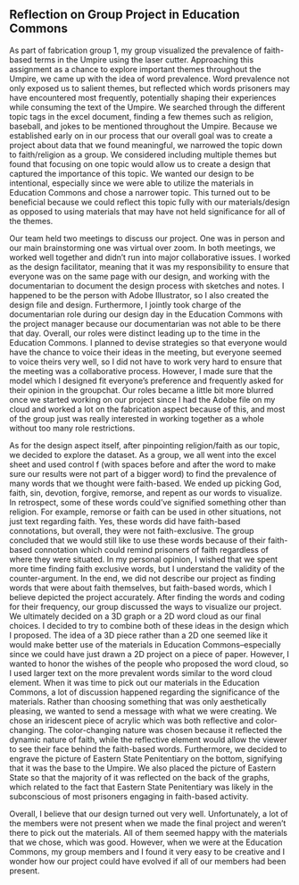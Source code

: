 <h2>Reflection on Group Project in Education Commons </h2>

As part of fabrication group 1, my group visualized the prevalence of faith-based terms in the Umpire using the laser cutter. Approaching this assignment as a chance to explore important themes throughout the Umpire, we came up with the idea of word prevalence. Word prevalence not only exposed us to salient themes, but reflected which words prisoners may have encountered most frequently, potentially shaping their experiences while consuming the text of the Umpire. We searched through the different topic tags in the excel document, finding a few themes such as religion, baseball, and jokes to be mentioned throughout the Umpire. Because we established early on in our process that our overall goal was to create a project about data that we found meaningful, we narrowed the topic down to faith/religion as a group. We considered including multiple themes but found that focusing on one topic would allow us to create a design that captured the importance of this topic. We wanted our design to be intentional, especially since we were able to utilize the materials in Education Commons and chose a narrower topic. This turned out to be beneficial because we could reflect this topic fully with our materials/design as opposed to using materials that may have not held significance for all of the themes.

<p>Our team held two meetings to discuss our project. One was in person and our main brainstorming one was virtual over zoom. In both meetings, we worked well together and didn’t run into major collaborative issues. I worked as the design facilitator, meaning that it was my responsibility to ensure that everyone was on the same page with our design, and working with the documentarian to document the design process with sketches and notes. I happened to be the person with Adobe Illustrator, so I also created the design file and design. Furthermore, I jointly took charge of the documentarian role during our design day in the Education Commons with the project manager because our documentarian was not able to be there that day. Overall, our roles were distinct leading up to the time in the Education Commons. I planned to devise strategies so that everyone would have the chance to voice their ideas in the meeting, but everyone seemed to voice theirs very well, so I did not have to work very hard to ensure that the meeting was a collaborative process. However, I made sure that the model which I designed fit everyone’s preference and frequently asked for their opinion in the groupchat. Our roles became a little bit more blurred once we started working on our project since I had the Adobe file on my cloud and worked a lot on the fabrication aspect because of this, and most of the group just was really interested in working together as a whole without too many role restrictions. </p>
<p>As for the design aspect itself, after pinpointing religion/faith as our topic, we decided to explore the dataset. As a group, we all went into the excel sheet and used control f (with spaces before and after the word to make sure our results were not part of a bigger word) to find the prevalence of many words that we thought were faith-based. We ended up picking God, faith, sin, devotion, forgive, remorse, and repent as our words to visualize. In retrospect, some of these words could’ve signified something other than religion. For example, remorse or faith can be used in other situations, not just text regarding faith. Yes, these words did have faith-based connotations, but overall, they were not faith-exclusive. The group concluded that we would still like to use these words because of their faith-based connotation which could remind prisoners of faith regardless of where they were situated. In my personal opinion, I wished that we spent more time finding faith exclusive words, but I understand the validity of the counter-argument. In the end, we did not describe our project as finding words that were about faith themselves, but faith-based words, which I believe depicted the project accurately. After finding the words and coding for their frequency, our group discussed the ways to visualize our project. We ultimately decided on a 3D graph or a 2D word cloud as our final choices. I decided to try to combine both of these ideas in the design which I proposed. The idea of a 3D piece rather than a 2D one seemed like it would make better use of the materials in Education Commons–especially since we could have just drawn a 2D project on a piece of paper. However, I wanted to honor the wishes of the people who proposed the word cloud, so I used larger text on the more prevalent words similar to the word cloud element. When it was time to pick out our materials in the Education Commons, a lot of discussion happened regarding the significance of the materials. Rather than choosing something that was only aesthetically pleasing, we wanted to send a message with what we were creating. We chose an iridescent piece of acrylic which was both reflective and color-changing. The color-changing nature was chosen because it reflected the dynamic nature of faith, while the reflective element would allow the viewer to see their face behind the faith-based words. Furthermore, we decided to engrave the picture of Eastern State Penitentiary on the bottom, signifying that it was the base to the Umpire. We also placed the picture of Eastern State so that the majority of it was reflected on the back of the graphs, which related to the fact that Eastern State Penitentiary was likely in the subconscious of most prisoners engaging in faith-based activity. 
</p>
<p>Overall, I believe that our design turned out very well. Unfortunately, a lot of the members were not present when we made the final project and weren’t there to pick out the materials. All of them seemed happy with the materials that we chose, which was good. However, when we were at the Education Commons, my group members and I found it very easy to be creative and I wonder how our project could have evolved if all of our members had been present. </p>

